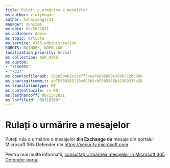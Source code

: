 ```yaml
---
title: Rulați o urmărire a mesajelor
ms.author: v-aiyengar
author: AshaIyengar21
manager: dansimp
ms.date: 02/26/2021
ms.audience: Admin
ms.topic: article
ms.service: o365-administration
ROBOTS: NOINDEX, NOFOLLOW
localization_priority: Normal
ms.collection: Adm_O365
ms.custom:
- "3100005"
- "7327"
ms.openlocfilehash: 2828594b2a1ceff3eea7aeb0eb9e160b222bdd96
ms.sourcegitcommit: ab75f66355116e995b3cb5505465b31989339e28
ms.translationtype: MT
ms.contentlocale: ro-RO
ms.lasthandoff: 08/13/2021
ms.locfileid: "58318768"
---
```

# <a name="run-a-message-trace"></a>Rulați o urmărire a mesajelor

Puteți rula o urmărire a mesajelor **din Exchange de** mesaje din portalul Microsoft 365 Defender din <https://security.microsoft.com> .

Pentru mai multe informații, [consultați Urmărirea mesajelor în Microsoft 365 Defender portal](https://docs.microsoft.com/microsoft-365/security/office-365-security/message-trace-scc)
